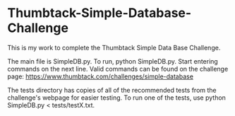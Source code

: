 # Thumbtack-Simple-Database-Challenge

This is my work to complete the Thumbtack Simple Data Base Challenge.

The main file is SimpleDB.py. To run, python SimpleDB.py. Start entering commands on the next line.
Valid commands can be found on the challenge page: https://www.thumbtack.com/challenges/simple-database

The tests directory has copies of all of the recommended tests from the challenge's webpage for easier testing. 
To run one of the tests, use python SimpleDB.py < tests/testX.txt.
